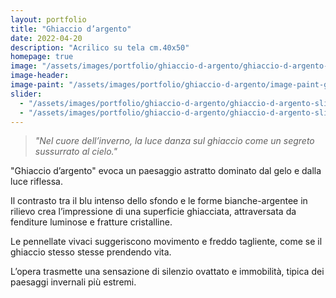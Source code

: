 ```yaml
---
layout: portfolio
title: "Ghiaccio d’argento"
date: 2022-04-20
description: "Acrilico su tela cm.40x50"
homepage: true
image: "/assets/images/portfolio/ghiaccio-d-argento/ghiaccio-d-argento-v1.jpg"
image-header:
image-paint: "/assets/images/portfolio/ghiaccio-d-argento/image-paint-ghiaccio-d-argento-v1.jpg"
slider:
  - "/assets/images/portfolio/ghiaccio-d-argento/ghiaccio-d-argento-slide-1.jpg"
  - "/assets/images/portfolio/ghiaccio-d-argento/ghiaccio-d-argento-slide-2.jpg"
---
```

> *"Nel cuore dell’inverno, la luce danza sul ghiaccio come un segreto sussurrato al cielo."*

"Ghiaccio d’argento" evoca un paesaggio astratto dominato dal gelo e dalla luce riflessa. 

Il contrasto tra il blu intenso dello sfondo e le forme bianche-argentee in rilievo crea l’impressione di una superficie ghiacciata, attraversata da fenditure luminose e fratture cristalline. 

Le pennellate vivaci suggeriscono movimento e freddo tagliente, come se il ghiaccio stesso stesse prendendo vita. 

L’opera trasmette una sensazione di silenzio ovattato e immobilità, tipica dei paesaggi invernali più estremi.